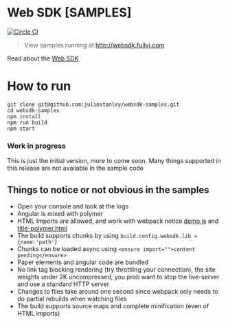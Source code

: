 # Web SDK [SAMPLES]

[![Circle CI](https://circleci.com/gh/juliostanley/websdk-samples.svg?style=svg)](https://circleci.com/gh/juliostanley/websdk-samples)

> View samples running at http://websdk.fullvi.com

Read about the [Web SDK](https://github.com/juliostanley/websdk)

# How to run

```
git clone git@github.com:juliostanley/websdk-samples.git
cd websdk-samples
npm install
npm run build
npm start
```

### Work in progress
This is just the initial version, more to come soon. Many things supported in this release are not available in the sample code

## Things to notice or not obvious in the samples
- Open your console and look at the logs
- Angular is mixed with polymer
- HTML Imports are allowed, and work with webpack notice [demo.js](./samples/src/web/app_modules/demo) and [title-polymer.html](./samples/src/web/app_modules/demo/welcome/title-polymer)
- The build supports chunks by using ```build.config.websdk.lib = {name:'path'}```
- Chunks can be loaded async using ```<ensure import="">content pending</ensure>```
- Paper elements and angular code are bundled
- No link tag blocking rendering (try throttling your connection), the site weights under 2K uncompressed, you prob want to stop the live-server and use a standard HTTP server
- Changes to files take around one second since webpack only needs to do partial rebuilds when watching files
- The build supports source maps and complete minification (even of HTML imports)
